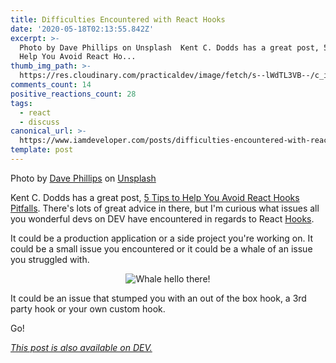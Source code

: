 ```yaml
---
title: Difficulties Encountered with React Hooks
date: '2020-05-18T02:13:55.842Z'
excerpt: >-
  Photo by Dave Phillips on Unsplash  Kent C. Dodds has a great post, 5 Tips to
  Help You Avoid React Ho...
thumb_img_path: >-
  https://res.cloudinary.com/practicaldev/image/fetch/s--lWdTL3VB--/c_imagga_scale,f_auto,fl_progressive,h_420,q_auto,w_1000/https://dev-to-uploads.s3.amazonaws.com/i/d1udmr81ruxc8ms60aw1.jpg
comments_count: 14
positive_reactions_count: 28
tags:
  - react
  - discuss
canonical_url: >-
  https://www.iamdeveloper.com/posts/difficulties-encountered-with-react-hooks-5a7j/
template: post
---
```


Photo by [Dave Phillips](https://unsplash.com/@teracomp?utm_source=unsplash&utm_medium=referral&utm_content=creditCopyText) on [Unsplash](https://unsplash.com/s/photos/hooks?utm_source=unsplash&utm_medium=referral&utm_content=creditCopyText)

Kent C. Dodds has a great post, [5 Tips to Help You Avoid React Hooks Pitfalls](https://kentcdodds.com/blog/react-hooks-pitfalls). There's lots of great advice in there, but I'm curious what issues all you wonderful devs on DEV have encountered in regards to React [Hooks](https://reactjs.org/docs/hooks-intro.html).

It could be a production application or a side project you're working on. It could be a small issue you encountered or it could be a whale of an issue you struggled with.

<center>

![Whale hello there!](https://media.giphy.com/media/mW05nwEyXLP0Y/giphy.gif)

</center>

It could be an issue that stumped you with an out of the box hook, a 3rd party hook or your own custom hook.

Go!

_[This post is also available on DEV.](https://dev.to/nickytonline/difficulties-encountered-with-react-hooks-5a7j)_

<script>
const parent = document.getElementsByTagName('head')[0];
const script = document.createElement('script');
script.type = 'text/javascript';
script.src = 'https://cdnjs.cloudflare.com/ajax/libs/iframe-resizer/4.1.1/iframeResizer.min.js';
script.charset = 'utf-8';
script.onload = function() {
    window.iFrameResize({}, '.liquidTag');
};
parent.appendChild(script);
</script>
